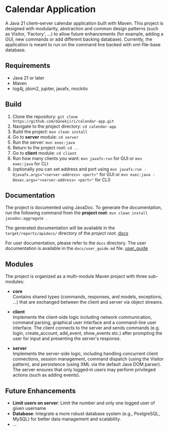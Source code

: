# Calendar Application

A Java 21 client–server calendar application built with Maven. This project is designed with modularity, abstraction and common design patterns (such as Visitor, 'Factory', ...) to allow future enhancements (for example, adding a GUI, new commands or add different backing database). Currently, the application is meant to run on the command line backed with xml-file-base database.

## Requirements

- Java 21 or later
- Maven
- log4j, jdom2, jupiter, javafx, mockito

## Build

1. Clone the repository: `git clone https://github.com/danekjiri/calendar-app.git`
2. Navigate to the project directory: `cd calendar-app`
3. Build the project: `mvn clean install`
4. Go to **server** module: `cd server`
5. Run the server: `mvn exec:java`
6. Return to the project root: `cd ..`
7. Go to **client** module: `cd client`
8. Run how many clients you want: `mvn javafx:run` for GUI or `mvn exec:java` for CLI
9. (optionally you can set address and port using `mvn javafx:run -Djavafx.args="<server-address> <port>"` for GUI or `mvn exec:java -Dexec.args="<server-address> <port>"` for CLI)

## Documentation
The project is documented using JavaDoc. To generate the documentation, run the following command from the **project root**: `mvn clean install javadoc:aggregate `.

The generated documentation will be available in the `target/reports/apidocs/` directory of the *project root*. [docs](calendar-application/target/reports/apidocs/index.html)

For user documentation, please refer to the `docs` directory. The user documentation is available in the `docs/user_guide.md` file. [user_guide](docs/user_guide.md)

## Modules

The project is organized as a multi-module Maven project with three sub-modules:

- **core**  
  Contains shared types (commands, responses, and models, exceptions, ...) that are exchanged between the client and server via object streams.

- **client**  
  Implements the client-side logic including network communication, command parsing, graphical user interface and a command-line user interface. The client connects to the server and sends commands (e.g. login, create_account, add_event, show_events etc.) after prompting the user for input and presenting the server's response.

- **server**  
  Implements the server-side logic, including handling concurrent client connections, session management, command dispatch (using the Visitor pattern), and persistence (using XML via the default Java DOM parser). The server ensures that only logged‐in users may perform privileged actions (such as adding events).

## Future Enhancements
- **Limit users on server**: Limit the number and only one logged user of given username
- **Database**: Integrate a more robust database system (e.g., PostgreSQL, MySQL) for better data management and scalability.
- ...
